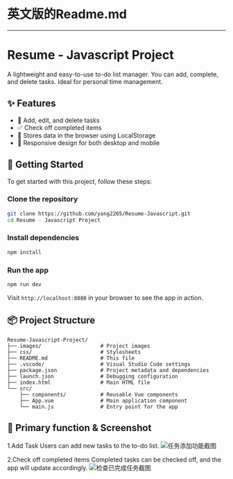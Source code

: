 # 英文版的Readme.md

---

# Resume - Javascript Project 

A lightweight and easy-to-use to-do list manager. You can add, complete, and delete tasks. Ideal for personal time management.

## ✨ Features

- 📝 Add, edit, and delete tasks
- ✅ Check off completed items
- 💾 Stores data in the browser using LocalStorage
- 🎨 Responsive design for both desktop and mobile

## 🚀 Getting Started
To get started with this project, follow these steps:
### Clone the repository

```bash
git clone https://github.com/yang2205/Resume-Javascript.git
cd Resume - Javascript Project 
```

### Install dependencies

```bash
npm install
```

### Run the app

```bash
npm run dev
```

Visit `http://localhost:8080` in your browser to see the app in action.

## 📦 Project Structure

```
Resume-Javascript-Project/
├── images/                   # Project images
├── css/                      # Stylesheets
├── README.md                 # This file
├── .vscode/                  # Visual Studio Code settings
├── package.json              # Project metadata and dependencies
├── launch.json               # Debugging configuration
├── index.html                # Main HTML file
└── src/
    ├── components/           # Reusable Vue components
    ├── App.vue               # Main application component
    └── main.js               # Entry point for the app
```

## 📮 Primary function & Screenshot

1.Add Task
Users can add new tasks to the to-do list.
![任务添加功能截图](图片路径)


2.Check off completed items
Completed tasks can be checked off, and the app will update accordingly.
![检查已完成任务截图](图片路径)

